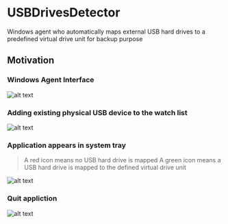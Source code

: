 # USBDrivesDetector
Windows agent who automatically maps external USB hard drives to a predefined virtual drive unit for backup purpose

## Motivation

### Windows Agent Interface
![alt text](https://github.com/naturosofts/USBDrivesDetector/blob/master/Resources/demo_frame.JPG)

### Adding existing physical USB device to the watch list
![alt text](https://github.com/naturosofts/USBDrivesDetector/blob/master/Resources/demo_devices.JPG)

### Application appears in system tray
> A red icon means no USB hard drive is mapped
> A green icon means a USB hard drive is mapped to the defined virtual drive unit

![alt text](https://github.com/naturosofts/USBDrivesDetector/blob/master/Resources/demo_tray.JPG)

### Quit appliction
![alt text](https://github.com/naturosofts/USBDrivesDetector/blob/master/Resources/demo_tray_exit.JPG)



